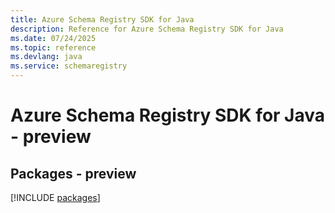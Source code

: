 ```yaml
---
title: Azure Schema Registry SDK for Java
description: Reference for Azure Schema Registry SDK for Java
ms.date: 07/24/2025
ms.topic: reference
ms.devlang: java
ms.service: schemaregistry
---
```

# Azure Schema Registry SDK for Java - preview
## Packages - preview
[!INCLUDE [packages](schema-registry-index.md)]